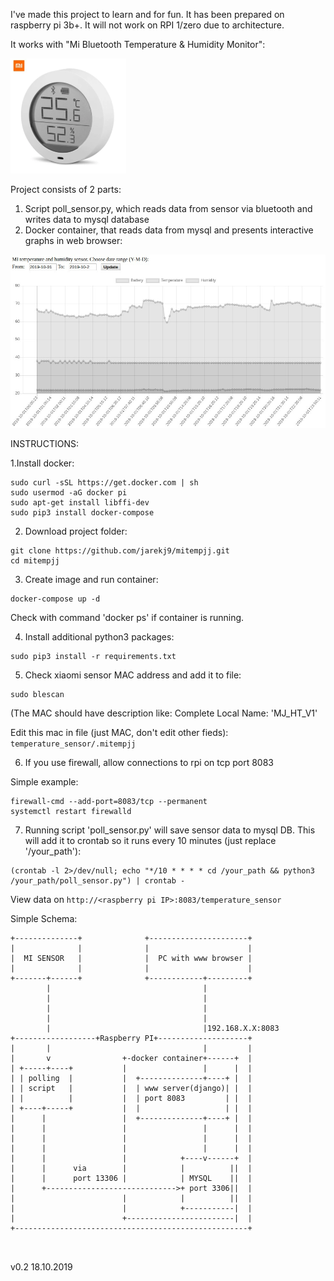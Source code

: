 I've made this project to learn and for fun. It has been prepared on raspberry pi 3b+.
It will not work on RPI 1/zero due to architecture.

It works with "Mi Bluetooth Temperature & Humidity Monitor":

![Mi Sensor](misensor.png?raw=true "Mi Sensor")

Project consists of 2 parts:
1. Script poll_sensor.py, which reads data from sensor via bluetooth and writes data to mysql database
2. Docker container, that reads data from mysql and presents interactive graphs in web browser:

![Screenshot](screenshot.jpg?raw=true "Screenshot")


INSTRUCTIONS:



1.Install docker:
```
sudo curl -sSL https://get.docker.com | sh
sudo usermod -aG docker pi
sudo apt-get install libffi-dev
sudo pip3 install docker-compose
```
2. Download project folder: 
```
git clone https://github.com/jarekj9/mitempjj.git
cd mitempjj
```
3. Create image and run container:
```
docker-compose up -d
```
Check with command 'docker ps' if container is running.

4. Install additional python3 packages:
```
sudo pip3 install -r requirements.txt
```
5. Check xiaomi sensor MAC address and add it to file:
```
sudo blescan
```
(The MAC should have description like: Complete Local Name: 'MJ_HT_V1'

Edit this mac in file (just MAC, don't edit other fieds):
```temperature_sensor/.mitempjj```


6. If you use firewall, allow connections to rpi on tcp port 8083

Simple example:

```
firewall-cmd --add-port=8083/tcp --permanent
systemctl restart firewalld
```
7. Running script 'poll_sensor.py' will save sensor data to mysql DB.
This will add it to crontab so it runs every 10 minutes (just replace '/your_path'):
```
(crontab -l 2>/dev/null; echo "*/10 * * * * cd /your_path && python3 /your_path/poll_sensor.py") | crontab - 
```



View data on ```http://<raspberry pi IP>:8083/temperature_sensor```
	
	

Simple Schema:
```
+--------------+              +----------------------+
|              |              |                      |
|  MI SENSOR   |              |  PC with www browser |
|              |              |                      |
+-------+------+              +------------+---------+
        |                                  |
        |                                  |
        |                                  |
        |                                  |
        |                                  |192.168.X.X:8083
+------------------+Raspberry PI+--------------------+
|       |                                  |         |
|       v                +-docker container+------+  |
| +-----+----+           |                 |      |  |
| | polling  |           |  +--------------+----+ |  |
| | script   |           |  | www server(django)| |  |
| |          |           |  | port 8083         | |  |
| +----+-----+           |  |                   | |  |
|      |                 |  +--------------+----+ |  |
|      |                 |                 |      |  |
|      |                 |                 |      |  |
|      |                 |                 |      |  |
|      |                 |            +----v------+  |
|      |      via        |            |          ||  |
|      |      port 13306 |            | MYSQL    ||  |
|      +----------------------------->+ port 3306||  |
|                        |            |          ||  |
|                        |            +-----------|  |
|                        +------------------------|  |
+----------------------------------------------------+



```


v0.2 18.10.2019
